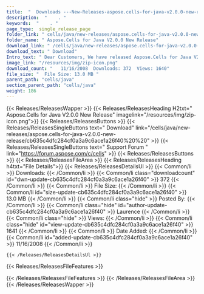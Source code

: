 ```yaml
---
title:  "  Downloads ---New-Releases-aspose.cells-for-java-v2.0.0-new-release . " 
description:  "    . " 
keywords:  "    . " 
page_type:  single_release_page
folder_link: " cells/java/new-releases/aspose.cells-for-java-v2.0.0-new-release/"
folder_name: " Aspose.Cells for Java V2.0.0 New Release"
download_link: " /cells/java/new-releases/aspose.cells-for-java-v2.0.0-new-release/cb635c4dfc284cf0a3a9c6ace1a26f40"
download_text: " Download"
Intro_text: " Dear Customers, We have released Aspose.Cells for Java V2.0.0! What's New? S..."
image_link: "/resources/img/zip-icon.png"
download_count: "   11/16/2008  Downloads: 372  Views: 1640"
file_size: "  File Size: 13.0 MB "
parent_path: "cells/java"
section_parent_path: "cells/java"
weight: 186
---
```


{{< Releases/ReleasesWapper >}}
  {{< Releases/ReleasesHeading H2txt=" Aspose.Cells for Java V2.0.0 New Release" imagelink="/resources/img/zip-icon.png">}}
  {{< Releases/ReleasesButtons >}}
    {{< Releases/ReleasesSingleButtons text=" Download" link="/cells/java/new-releases/aspose.cells-for-java-v2.0.0-new-release/cb635c4dfc284cf0a3a9c6ace1a26f40%20%20" >}}
    {{< Releases/ReleasesSingleButtons text=" Support Forum " link="https://forum.aspose.com/c/cells" >}}
  {{< Releases/ReleasesButtons >}}
  {{< Releases/ReleasesFileArea >}}
    {{< Releases/ReleasesHeading h4txt="File Details">}}
    {{< Releases/ReleasesDetailsUl >}}
            {{< Common/li  >}} Downloads: {{< /Common/li >}} 
      {{< Common/li class="downloadcount" id="dwn-update-cb635c4dfc284cf0a3a9c6ace1a26f40" >}} 372 {{< /Common/li >}} 
      {{< Common/li  >}} File Size: {{< /Common/li >}} 
      {{< Common/li id="size-update-cb635c4dfc284cf0a3a9c6ace1a26f40" >}} 13.0 MB {{< /Common/li >}} 
      {{< Common/li  class="hide" >}} Posted By: {{< /Common/li >}} 
      {{< Common/li class="hide" id="author-update-cb635c4dfc284cf0a3a9c6ace1a26f40" >}} Laurence {{< /Common/li >}} 
      {{< Common/li class="hide"  >}} Views: {{< /Common/li >}} 
      {{< Common/li class="hide" id="view-update-cb635c4dfc284cf0a3a9c6ace1a26f40" >}} 1641 {{< /Common/li >}} 
      {{< Common/li  >}} Date Added: {{< /Common/li >}} 
      {{< Common/li id="added-update-cb635c4dfc284cf0a3a9c6ace1a26f40" >}} 11/16/2008 {{< /Common/li >}} 

    {{< /Releases/ReleasesDetailsUl >}}

  {{< Releases/ReleasesFileFeatures >}}
      
  {{< /Releases/ReleasesFileFeatures >}}
 {{< /Releases/ReleasesFileArea >}}
{{< /Releases/ReleasesWapper >}}


